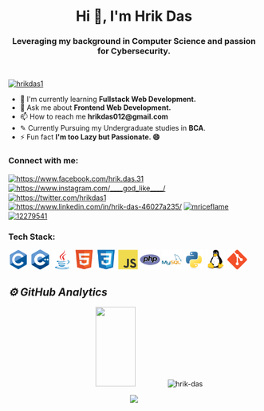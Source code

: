 <h1 align="center">Hi 👋, I'm Hrik Das</h1>
<h3 align="center">Leveraging my background in Computer Science and passion for Cybersecurity.</h3><br>

<p align="left"><a href="https://twitter.com/hrikdas1" target="_blank"><img src="https://img.shields.io/twitter/follow/hrikdas?logo=twitter&style=for-the-badge" alt="hrikdas1"/></a></p>

<ul>
  <li>🌱 I'm currently learning <strong>Fullstack Web Development.</strong></li>
  <li>💬 Ask me about <strong>Frontend Web Development.</strong></li>
  <li>📫 How to reach me <strong>hrikdas012@gmail.com</strong></li>
  <li>✎ Currently Pursuing my Undergraduate studies in <strong>BCA</strong>.</li>
  <li>⚡ Fun fact <strong>I'm too Lazy but Passionate. 😄</strong></li>
</ul>

<h3 align="left">Connect with me:</h3>
<p align="left">
<a href="https://www.facebook.com/hrik.das.31" target="blank"><img align="center" src="https://raw.githubusercontent.com/rahuldkjain/github-profile-readme-generator/master/src/images/icons/Social/facebook.svg" alt="https://www.facebook.com/hrik.das.31" height="30" width="40" /></a>
<a href="https://www.instagram.com/____god_like____/" target="blank"><img align="center" src="https://raw.githubusercontent.com/rahuldkjain/github-profile-readme-generator/master/src/images/icons/Social/instagram.svg" alt="https://www.instagram.com/____god_like____/" height="30" width="40" /></a>
<a href="https://twitter.com/hrikdas1" target="blank"><img align="center" src="https://raw.githubusercontent.com/rahuldkjain/github-profile-readme-generator/master/src/images/icons/Social/twitter.svg" alt="https://twitter.com/hrikdas1" height="30" width="40" /></a>
<a href="https://www.linkedin.com/in/hrik-das-8637132b2/" target="blank"><img align="center" src="https://raw.githubusercontent.com/rahuldkjain/github-profile-readme-generator/master/src/images/icons/Social/linked-in-alt.svg" alt="https://www.linkedin.com/in/hrik-das-46027a235/" height="30" width="40" /></a>
<a href="https://leetcode.com/Godlike007/" target="blank"><img align="center" src="https://raw.githubusercontent.com/rahuldkjain/github-profile-readme-generator/master/src/images/icons/Social/leet-code.svg" alt="mriceflame" height="30" width="40" /></a>
<a href="https://stackoverflow.com/users/19021916/godlike" target="blank"><img align="center" src="https://raw.githubusercontent.com/rahuldkjain/github-profile-readme-generator/master/src/images/icons/Social/stack-overflow.svg" alt="12279541" height="30" width="40" /></a>
</p>

<h3 align="left">Tech Stack:</h3>
<p align="left">
<a href="https://www.cprogramming.com/" target="_blank" rel="noreferrer"><img src="https://raw.githubusercontent.com/devicons/devicon/master/icons/c/c-original.svg" alt="c" width="40" height="40"/></a>
<a href="https://cplusplus.com/" target="_blank" rel="noreferrer"><img src="https://raw.githubusercontent.com/devicons/devicon/master/icons/cplusplus/cplusplus-original.svg" alt="cplusplus" width="40" height="40"/></a>
<!-- <a href="https://shellscript.sh/" target="_blank" rel="noreferrer"><img src="https://raw.githubusercontent.com/devicons/devicon/master/icons/bash/bash-original.svg" alt="shell-script" width="40" height="40"/></a> -->
<a href="https://www.java.com" target="_blank"><img src="https://raw.githubusercontent.com/devicons/devicon/master/icons/java/java-original.svg" alt="java" width="40" height="40"/></a>
<a href="https://html.com/html5/" target="_blank" rel="noreferrer"><img src="https://raw.githubusercontent.com/devicons/devicon/master/icons/html5/html5-original.svg" alt="html5" width="40" height="40"/></a>
<a href="https://css3.com/" target="_blank" rel="noreferrer"> <img src="https://raw.githubusercontent.com/devicons/devicon/master/icons/css3/css3-original.svg" alt="css3" width="40" height="40"/></a>
<a href="https://www.javascript.com/" target="_blank" rel="noreferrer"> <img src="https://raw.githubusercontent.com/devicons/devicon/master/icons/javascript/javascript-original.svg" alt="javascript" width="40" height="40"/></a>
<a href="https://www.php.net/" target="_blank" rel="noreferrer"> <img src="https://raw.githubusercontent.com/devicons/devicon/master/icons/php/php-original.svg" alt="php" width="40" height="40"/></a>
<a href="https://www.mysql.com/" target="_blank" rel="noreferrer"> <img src="https://raw.githubusercontent.com/devicons/devicon/master/icons/mysql/mysql-original-wordmark.svg" alt="mysql" width="40" height="40"/></a>
<a href="https://www.python.org/" target="_blank" rel="noreferrer"> <img src="https://raw.githubusercontent.com/devicons/devicon/master/icons/python/python-original.svg" alt="python" width="40" height="40"/></a>
<a href="https://www.linux.org/" target="_blank"> <img src="https://raw.githubusercontent.com/devicons/devicon/master/icons/linux/linux-original.svg" alt="linux" width="40" height="40"/></a>
<a href="https://git-scm.com/" target="_blank"><img src="https://raw.githubusercontent.com/devicons/devicon/master/icons/git/git-original.svg" alt="git" width="40" height="40"/></a>
</p>

<h2><i>⚙️ GitHub Analytics</i></h2>
<p align="center">
<a align="center" href="https://github.com/hrik-das"><img height="160em" width="40%" src="https://github-readme-stats-eight-theta.vercel.app/api/top-langs/?username=hrik-das&layout=compact&langs_count=10&theme=algolia"/></a>
<img height="160em" src="https://github-readme-streak-stats.herokuapp.com/?user=hrik-das&theme=algolia" width="50%" alt="hrik-das"/>
</p>

<div align="center"><img src="https://api.visitorbadge.io/api/visitors?path=hrikdas&label=Visiters&countColor=%23263759"/ width="120"></div>

<!-- <a href="https://github.com/hrik-das"><img height="180em" width="40%" src="https://github-readme-stats.vercel.app/api?username=hrik-das&show_icons=true&theme=algolia&include_all_commits=true&count_private=true"/></a> -->